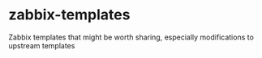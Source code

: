 # zabbix-templates
Zabbix templates that might be worth sharing, especially modifications to upstream templates
